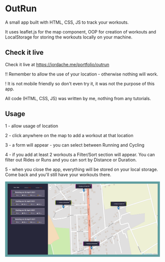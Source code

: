# OutRun

A small app built with HTML, CSS, JS to track your workouts.

It uses leaflet.js for the map component, OOP for creation of workouts and LocalStorage for storing the workouts locally on your machine.

## Check it live

Check it live at https://jordache.me/portfolio/outrun

!! Remember to allow the use of your location - otherwise nothing will work.

! It is not mobile friendly so don't even try it, it was not the purpose of this app.

All code (HTML, CSS, JS) was written by me, nothing from any tutorials.

## Usage

1 - allow usage of location

2 - click anywhere on the map to add a workout at that location

3 - a form will appear - you can select between Running and Cycling

4 - if you add at least 2 workouts a Filter/Sort section will appear. You can filter out Rides or Runs and you can sort by Distance or Duration.

5 - when you close the app, everything will be stored on your local storage. Come back and you'll still have your workouts there.

![OutRun Screenshot](https://github.com/alex-iordache/outrun/blob/master/screenshot.png?raw=true "OutRun")
